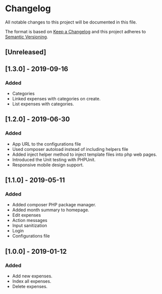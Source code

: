 # Changelog
All notable changes to this project will be documented in this file.

The format is based on [Keep a Changelog](http://keepachangelog.com/en/1.0.0/)
and this project adheres to [Semantic Versioning](http://semver.org/spec/v2.0.0.html).

## [Unreleased]
## [1.3.0] - 2019-09-16
### Added
- Categories
- Linked expenses with categories on create.
- List expenses with categories.

## [1.2.0] - 2019-06-30
### Added
- App URL to the configurations file
- Used composer autoload instead of including helpers file
- Added inject helper method to inject template files into php web pages.
- Introduced the Unit testing with PHPUnit.
- Responsive mobile design support.

## [1.1.0] - 2019-05-11
### Added
- Added composer PHP package manager.
- Added month summary to homepage.
- Edit expenses
- Action messages
- Input sanitization
- Login
- Configurations file

## [1.0.0] - 2019-01-12
### Added
- Add new expenses.
- Index all expenses.
- Delete expenses.
